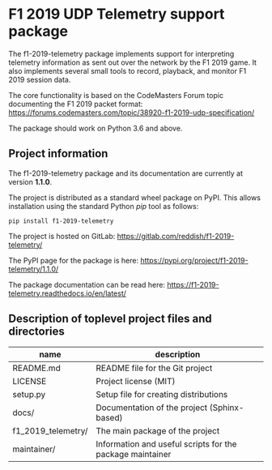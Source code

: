 
F1 2019 UDP Telemetry support package
=====================================

The f1-2019-telemetry package implements support for interpreting telemetry information as sent out over the network by the F1 2019 game.
It also implements several small tools to record, playback, and monitor F1 2019 session data.

The core functionality is based on the CodeMasters Forum topic documenting the F1 2019 packet format: https://forums.codemasters.com/topic/38920-f1-2019-udp-specification/

The package should work on Python 3.6 and above.


Project information
-------------------

The f1-2019-telemetry package and its documentation are currently at version **1.1.0**.

The project is distributed as a standard wheel package on PyPI.
This allows installation using the standard Python _pip_ tool as follows:

    pip install f1-2019-telemetry

The project is hosted on GitLab: https://gitlab.com/reddish/f1-2019-telemetry/

The PyPI page for the package is here: https://pypi.org/project/f1-2019-telemetry/1.1.0/

The package documentation can be read here: https://f1-2019-telemetry.readthedocs.io/en/latest/


Description of toplevel project files and directories
-----------------------------------------------------

| name               | description                                               |
| ------------------ | --------------------------------------------------------- |
| README.md          | README file for the Git project                           |
| LICENSE            | Project license (MIT)                                     |
| setup.py           | Setup file for creating distributions                     |
| docs/              | Documentation of the project (Sphinx-based)               |
| f1_2019_telemetry/ | The main package of the project                           |
| maintainer/        | Information and useful scripts for the package maintainer |
